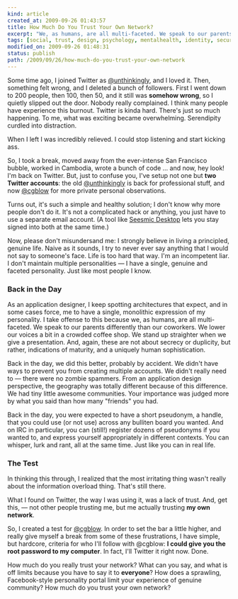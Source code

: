 ```yaml
---
kind: article
created_at: 2009-09-26 01:43:57
title: How Much Do You Trust Your Own Network?
excerpt: "We, as humans, are all multi-faceted. We speak to our parents differently than our coworkers. We lower our voices a bit in a crowded coffee shop. We stand up straighter when we give a presentation. And, again, these are not about secrecy or duplicity, but rather, indications of maturity, and a uniquely human sophistication."
tags: [social, trust, design, psychology, mentalhealth, identity, security]
modified_on: 2009-09-26 01:48:31
status: publish 
path: /2009/09/26/how-much-do-you-trust-your-own-network
---
```


Some time ago, I joined Twitter as <a href="http://twitter.com/unthinkingly">@unthinkingly</a>, and I loved it. Then, something felt wrong, and I deleted a bunch of followers. First I went down to 200 people, then 100, then 50, and it still was <strong>somehow wrong</strong>, so I quietly slipped out the door. Nobody really complained. I think many people have experience this burnout. Twitter is kinda hard. There's just so much happening. To me, what was exciting became overwhelming. Serendipity curdled into distraction. 

When I left I was incredibly relieved. I could stop listening and start kicking ass.

So, I took a break, moved away from the ever-intense San Francisco bubble, worked in Cambodia, wrote a bunch of code ... and now, hey look! I'm back on Twitter. But, just to confuse you, I've setup not one but <strong>two Twitter accounts</strong>: the old <a href="http://twitter.com/unthinkingly">@unthinkingly</a> is back for professional stuff, and now <a href="http://twitter.com/cgblow">@cgblow</a> for more private personal observations.

Turns out, it's such a simple and healthy solution; I don't know why more people don't do it. It's not a complicated hack or anything, you just have to use a separate email account. (A tool like <a href="http://www.seesmic.com/" title="Seesmic: Build Your Community">Seesmic Desktop</a> lets you stay signed into both at the same time.)

Now, please don't misundersand me: I strongly believe in living a principled, genuine life. Naive as it sounds, I try to never ever say anything that I would not say to someone's face. Life is too hard that way. I'm an incompetent liar. I don't maintain multiple personalities &mdash; I have a single, genuine and faceted personality. Just like most people I know.

<h3>Back in the Day</h3>

As an application designer, I keep spotting architectures that expect, and in some cases force, me to have a single, monolithic expression of my personality. I take offense to this because we, as humans, are all multi-faceted. We speak to our parents differently than our coworkers. We lower our voices a bit in a crowded coffee shop. We stand up straighter when we give a presentation. And, again, these are not about secrecy or duplicity, but rather, indications of maturity, and a uniquely human sophistication.

Back in the day, we did this better, probably by accident. We didn't have ways to prevent you from creating multiple accounts. We didn't really need to &mdash; there were no zombie spammers. From an application design perspective, the geography was totally different because of this difference. We had tiny little awesome communities. Your importance was judged more by what you said than how many "friends" you had. 

Back in the day, you were expected to have a short pseudonym, a handle, that you could use (or not use) across any bulliten board you wanted. And on IRC in particular, you can (still!) register dozens of pseudonyms if you wanted to, and express yourself appropriately in different contexts. You can whisper, lurk and rant, all at the same time. Just like you can in real life. 

<h3>The Test</h3>

In thinking this through, I realized that the most irritating thing wasn't really about the information overload thing. That's still there.

What I found on Twitter, the way I was using it, was a lack of trust. And, get this, &mdash; not other people trusting me, but me actually trusting <strong>my own network</strong>.

So, I created a test for <a href="http://twitter.com/cgblow">@cgblow</a>. In order to set the bar a little higher, and really give myself a break from some of these frustrations, I have simple, but hardcore, criteria for who I'll follow with @cgblow: <strong>I could give you the root password to my computer</strong>. In fact, I'll Twitter it right now. Done.

How much do you really trust your network? What can you say, and what is off limits because you have to say it to <strong>everyone</strong>? How does a sprawling, Facebook-style personality portal limit your experience of genuine community? How much do you trust your own network?